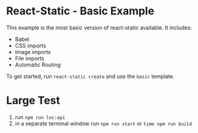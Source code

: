 # React-Static - Basic Example

This example is the most basic version of react-static available. It includes:
- Babel
- CSS imports
- Image imports
- File imports
- Automatic Routing

To get started, run `react-static create` and use the `basic` template.

# Large Test

1. run `npm run loc:api` 
1. in a separate terminal window run `npm run start` or `time npm run build` 

